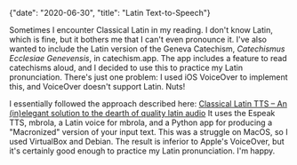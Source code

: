 {"date": "2020-06-30", "title": "Latin Text-to-Speech"}

Sometimes I encounter Classical Latin in my reading. I don't know Latin, which is fine, but it bothers me that I can't even pronounce it. I've also wanted to include the Latin version of the Geneva Catechism, *Catechismus Ecclesiae Genevensis*, in catechism.app. The app includes a feature to read catechisms aloud, and I decided to use this to practice my Latin pronunciation. There's just one problem: I used iOS VoiceOver to implement this, and VoiceOver doesn't support Latin. Nuts!

I essentially followed the approach described here: [Classical Latin TTS – An (in)elegant solution to the dearth of quality latin audio](https://loquarblog.wordpress.com/2017/09/29/classical-latin-tts-an-inelegant-solution-to-the-dearth-of-quality-latin-audio/) It uses the Espeak TTS, mbrola, a Latin voice for mbrola, and a Python app for producing a "Macronized" version of your input text. This was a struggle on MacOS, so I used VirtualBox and Debian. The result is inferior to Apple's VoiceOver, but it's certainly good enough to practice my Latin pronunciation. I'm happy.
